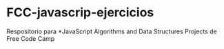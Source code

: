 # FCC-javascrip-ejercicios
Respositorio para *JavaScript Algorithms and Data Structures Projects de Free Code Camp
